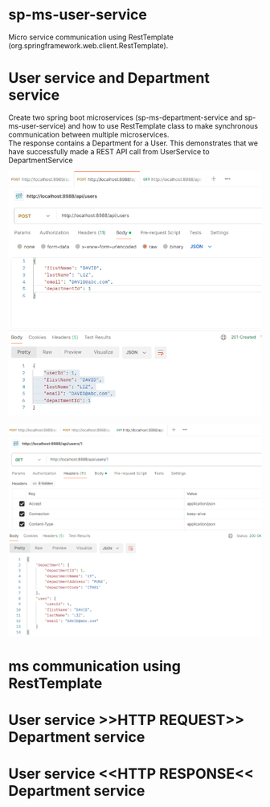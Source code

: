 # sp-ms-user-service
Micro service communication using RestTemplate (org.springframework.web.client.RestTemplate).
# User service and Department service
Create two spring boot microservices (sp-ms-department-service and sp-ms-user-service) and how to use RestTemplate class to make synchronous communication between multiple microservices.  
The response contains a Department for a User. This demonstrates that we have successfully made a REST API call from UserService to DepartmentService

![alt text](image.png)

![alt text](image-1.png)

# ms communication using RestTemplate
# User service >>HTTP REQUEST>> Department service
# User service <<HTTP RESPONSE<< Department service
